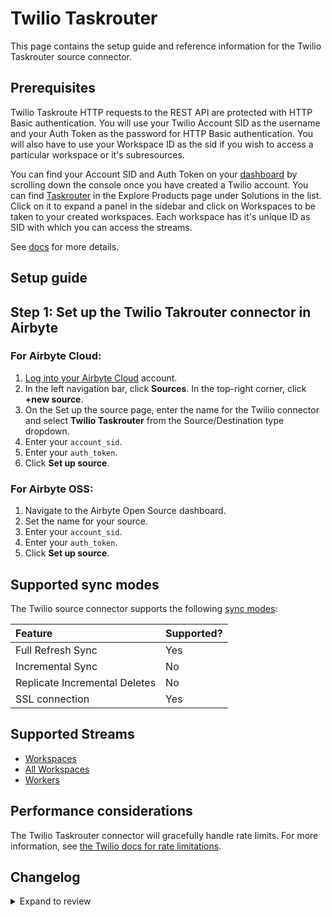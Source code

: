 # Twilio Taskrouter

This page contains the setup guide and reference information for the Twilio Taskrouter source connector.

## Prerequisites

Twilio Taskroute HTTP requests to the REST API are protected with HTTP Basic authentication. You will use your Twilio Account SID as the username and your Auth Token as the password for HTTP Basic authentication. You will also have to use your Workspace ID as the sid if you wish to access a particular workspace or it's subresources.

You can find your Account SID and Auth Token on your [dashboard](https://www.twilio.com/user/account) by scrolling down the console once you have created a Twilio account.
You can find [Taskrouter](https://console.twilio.com/develop/explore) in the Explore Products page under Solutions in the list. Click on it to expand a panel in the sidebar and click on Workspaces to be taken to your created workspaces. Each workspace has it's unique ID as SID with which you can access the streams.

See [docs](https://www.twilio.com/docs/taskrouter/api) for more details.

## Setup guide

## Step 1: Set up the Twilio Takrouter connector in Airbyte

### For Airbyte Cloud:

1. [Log into your Airbyte Cloud](https://cloud.airbyte.com/workspaces) account.
2. In the left navigation bar, click **Sources**. In the top-right corner, click **+new source**.
3. On the Set up the source page, enter the name for the Twilio connector and select **Twilio Taskrouter** from the Source/Destination type dropdown.
4. Enter your `account_sid`.
5. Enter your `auth_token`.
6. Click **Set up source**.

### For Airbyte OSS:

1. Navigate to the Airbyte Open Source dashboard.
2. Set the name for your source.
3. Enter your `account_sid`.
4. Enter your `auth_token`.
5. Click **Set up source**.

## Supported sync modes

The Twilio source connector supports the following [sync modes](https://docs.airbyte.com/cloud/core-concepts#connection-sync-modes):

| Feature                       | Supported? |
| :---------------------------- | :--------- |
| Full Refresh Sync             | Yes        |
| Incremental Sync              | No         |
| Replicate Incremental Deletes | No         |
| SSL connection                | Yes        |

## Supported Streams

- [Workspaces](https://www.twilio.com/docs/taskrouter/api/workspace)
- [All Workspaces](https://www.twilio.com/docs/taskrouter/api/workspace)
- [Workers](https://www.twilio.com/docs/taskrouter/api/worker)

## Performance considerations

The Twilio Taskrouter connector will gracefully handle rate limits.
For more information, see [the Twilio docs for rate limitations](https://support.twilio.com/hc/en-us/articles/360044308153-Twilio-API-response-Error-429-Too-Many-Requests).

## Changelog

<details>
  <summary>Expand to review</summary>

| Version | Date       | Pull Request                                             | Subject                                                                         |
| :------ | :--------- | :------------------------------------------------------- | :------------------------------------------------------------------------------ |
| 0.2.22 | 2025-07-26 | [61168](https://github.com/airbytehq/airbyte/pull/61168) | Update dependencies |
| 0.2.21 | 2025-05-24 | [60758](https://github.com/airbytehq/airbyte/pull/60758) | Update dependencies |
| 0.2.20 | 2025-05-10 | [59991](https://github.com/airbytehq/airbyte/pull/59991) | Update dependencies |
| 0.2.19 | 2025-05-04 | [59582](https://github.com/airbytehq/airbyte/pull/59582) | Update dependencies |
| 0.2.18 | 2025-04-27 | [58972](https://github.com/airbytehq/airbyte/pull/58972) | Update dependencies |
| 0.2.17 | 2025-04-19 | [58402](https://github.com/airbytehq/airbyte/pull/58402) | Update dependencies |
| 0.2.16 | 2025-04-12 | [58003](https://github.com/airbytehq/airbyte/pull/58003) | Update dependencies |
| 0.2.15 | 2025-04-05 | [57441](https://github.com/airbytehq/airbyte/pull/57441) | Update dependencies |
| 0.2.14 | 2025-03-29 | [56842](https://github.com/airbytehq/airbyte/pull/56842) | Update dependencies |
| 0.2.13 | 2025-03-22 | [56277](https://github.com/airbytehq/airbyte/pull/56277) | Update dependencies |
| 0.2.12 | 2025-03-08 | [55082](https://github.com/airbytehq/airbyte/pull/55082) | Update dependencies |
| 0.2.11 | 2025-02-22 | [54514](https://github.com/airbytehq/airbyte/pull/54514) | Update dependencies |
| 0.2.10 | 2025-02-15 | [54089](https://github.com/airbytehq/airbyte/pull/54089) | Update dependencies |
| 0.2.9 | 2025-02-08 | [53522](https://github.com/airbytehq/airbyte/pull/53522) | Update dependencies |
| 0.2.8 | 2025-02-01 | [53040](https://github.com/airbytehq/airbyte/pull/53040) | Update dependencies |
| 0.2.7 | 2025-01-25 | [52391](https://github.com/airbytehq/airbyte/pull/52391) | Update dependencies |
| 0.2.6 | 2025-01-18 | [52003](https://github.com/airbytehq/airbyte/pull/52003) | Update dependencies |
| 0.2.5 | 2025-01-11 | [51394](https://github.com/airbytehq/airbyte/pull/51394) | Update dependencies |
| 0.2.4 | 2024-12-28 | [50816](https://github.com/airbytehq/airbyte/pull/50816) | Update dependencies |
| 0.2.3 | 2024-12-21 | [50366](https://github.com/airbytehq/airbyte/pull/50366) | Update dependencies |
| 0.2.2 | 2024-12-14 | [49383](https://github.com/airbytehq/airbyte/pull/49383) | Update dependencies |
| 0.2.1 | 2024-10-28 | [47458](https://github.com/airbytehq/airbyte/pull/47458) | Update dependencies |
| 0.2.0 | 2024-08-26 | [44776](https://github.com/airbytehq/airbyte/pull/44776) | Refactor connector to manifest-only format |
| 0.1.17 | 2024-08-24 | [44727](https://github.com/airbytehq/airbyte/pull/44727) | Update dependencies |
| 0.1.16 | 2024-08-17 | [44294](https://github.com/airbytehq/airbyte/pull/44294) | Update dependencies |
| 0.1.15 | 2024-08-10 | [43626](https://github.com/airbytehq/airbyte/pull/43626) | Update dependencies |
| 0.1.14 | 2024-08-03 | [43255](https://github.com/airbytehq/airbyte/pull/43255) | Update dependencies |
| 0.1.13 | 2024-07-27 | [42718](https://github.com/airbytehq/airbyte/pull/42718) | Update dependencies |
| 0.1.12 | 2024-07-20 | [42282](https://github.com/airbytehq/airbyte/pull/42282) | Update dependencies |
| 0.1.11 | 2024-07-13 | [41858](https://github.com/airbytehq/airbyte/pull/41858) | Update dependencies |
| 0.1.10 | 2024-07-10 | [41585](https://github.com/airbytehq/airbyte/pull/41585) | Update dependencies |
| 0.1.9 | 2024-07-09 | [41125](https://github.com/airbytehq/airbyte/pull/41125) | Update dependencies |
| 0.1.8 | 2024-07-06 | [40827](https://github.com/airbytehq/airbyte/pull/40827) | Update dependencies |
| 0.1.7 | 2024-06-25 | [40295](https://github.com/airbytehq/airbyte/pull/40295) | Update dependencies |
| 0.1.6 | 2024-06-22 | [39965](https://github.com/airbytehq/airbyte/pull/39965) | Update dependencies |
| 0.1.5 | 2024-06-10 | [38788](https://github.com/airbytehq/airbyte/pull/38788) | Make compatible with the builder |
| 0.1.4 | 2024-06-04 | [39067](https://github.com/airbytehq/airbyte/pull/39067) | [autopull] Upgrade base image to v1.2.1 |
| 0.1.3.  | 2024-04-19 | [37278](https://github.com/airbytehq/airbyte/pull/37278) | Upgrade to CDK 0.80.0 and manage dependencies with Poetry.                      |
| 0.1.2   | 2024-04-15 | [37278](https://github.com/airbytehq/airbyte/pull/37278) | Base image migration: remove Dockerfile and use the python-connector-base image |
| 0.1.1   | 2024-04-12 | [37278](https://github.com/airbytehq/airbyte/pull/37278) | schema descriptions                                                             |
| 0.1.0   | 2022-11-18 | [18685](https://github.com/airbytehq/airbyte/pull/18685) | 🎉 New Source: Twilio Taskrouter API [low-code cdk]                             |

</details>
